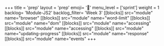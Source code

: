+++
title = 'prep'
layout = 'prep'
emoji= '📝'
menu_level = ['sprint']
weight = 1
backlog= 'Module-JS2'
backlog_filter= 'Week 3'
[[blocks]]
src="module"
name="browser"
[[blocks]]
src="module"
name="word-limit"
[[blocks]]
src="module"
name="dom"
[[blocks]]
src="module"
name="accessing"
[[blocks]]
src="module"
name="accessing"
[[blocks]]
src="module"
name="updating-progress"
[[blocks]]
src="module"
name="response"
[[blocks]]
src="module"
name="events"
+++
